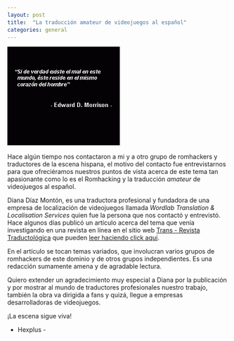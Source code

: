 ```yaml
---
layout: post
title:  "La traducción amateur de videojuegos al español"
categories: general
---
```


![](/img/tales.gif)

Hace algún tiempo nos contactaron a mi y a otro grupo de romhackers y traductores de la escena hispana, el motivo del contacto fue entrevistarnos para que ofreciéramos nuestros puntos de vista acerca de este tema tan apasionante como lo es el Romhacking  y la traducción *amateur* de videojuegos al español.

Diana Díaz Montón, es una traductora profesional y fundadora de una empresa de localización de videojuegos llamada *Wordlab Translation & Localisation Services* quien fue la persona que nos contactó y entrevistó. Hace algunos días publicó un artículo acerca del tema que venía investigando en una revista en línea en el sitio web [Trans - Revista Traductológica](http://www.trans.uma.es/) que pueden [leer haciendo click aquí](http://www.trans.uma.es/pdf/Trans_15/69-82.pdf).

En el artículo se tocan temas variados, que involucran varios grupos de romhackers de este dominio y de otros grupos independientes.  Es una redacción sumamente amena y de agradable lectura.

Quiero extender un agradecimiento muy especial a Diana por la publicación y por mostrar al mundo de traductores profesionales nuestro trabajo, también la obra va dirigida a fans y quizá, llegue a empresas desarrolladoras de videojuegos.

¡La escena sigue viva!

- Hexplus -